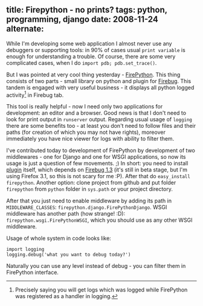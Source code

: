 title: Firepython - no prints?
tags: python, programming, django
date: 2008-11-24
alternate: <link rel="alternate" hreflang="ru" href="../firepython-no-prints/" />
----



While I'm developing some web application I almost never use any debuggers or
supporting tools: in 90% of cases usual ``print variable`` is enough for
understanding a trouble. Of course, there are some very complicated cases, when
I do ``import pdb; pdb.set_trace()``.

But I was pointed at very cool thing yesterday - [FirePython][]. This thing
consists of two parts - small library on python and plugin for [Firebug][]. This
tandem is engaged with very useful business - it displays all python logged
activity[^1] in Firebug tab.

This tool is really helpful - now I need only two applications for development:
an editor and a browser. Good news is that I don't need to look for print output
in `runserver` output. Regarding usual usage of `logging` there are some
benefits too - at least you don't need to follow files and their paths (for
creation of which you may not have rights), moreover immediately you have nice
viewer for logs with ability to filter them.

I've contributed today to development of FirePython by development of two
middlewares - one for Django and one for WSGI applications, so now its usage is
just a question of few movements. ;) In short: you need to install [plugin][1]
itself, which depends on [Firebug 1.3][2] (it's still in beta stage, but I'm
using Firefox 3.1, so this is not scary for me :P). After that do `easy_install
firepython`. Another option: clone project from github and put folder
`firepython` from `python` folder in `sys.path` or your project directory.

After that you just need to enable middleware by adding its path in
`MIDDLEWARE_CLASSES`: `firepython.django.FirePythonDjango`. WSGI middleware has
another path (how strange! :D): `firepython.wsgi.FirePythonWSGI`, which you
should use as any other WSGI middleware.

Usage of whole system in code looks like:

    import logging
    logging.debug('what you want to debug today?')

Naturally you can use any level instead of debug - you can filter them in
FirePython interface.

[^1]: Precisely saying you will get logs which was logged while FirePython was registered as a handler in logging.

[1]: https://addons.mozilla.org/en-US/firefox/addon/9602
[2]: https://addons.mozilla.org/en-US/firefox/addon/1843
[firebug]: http://getfirebug.com/
[firepython]: http://github.com/woid/firepython/tree/master

